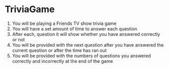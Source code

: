 # TriviaGame
1. You will be playing a Friends TV show trivia game
2. You will have a set amount of time to answer each question
3. After each, question it will show whether you have answered correctly or not
4. You will be provided with the next question after you have answered the current question or after the time has ran out
5. You will be provided with the numbers of questions you answered correctly and incorrectly at the end of the game
